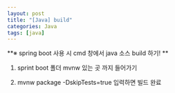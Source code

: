 ```yaml
---
layout: post
title: "[Java] build"
categories: Java
tags: [java]
---
```


**※ spring boot 사용 시 cmd 창에서 java 소스 build 하기! **

1. sprint boot 폴더 mvnw 있는 곳 까지 들어가기
 
2. mvnw package -DskipTests=true 입력하면 빌드 완료  
